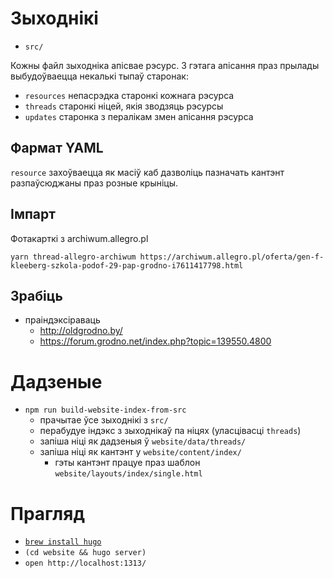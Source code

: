 # Зыходнікі

- `src/`

Кожны файл зыходніка апісвае рэсурс. З гэтага апісання праз прылады выбудоўваецца некалькі тыпаў старонак:

- `resources` непасрэдка старонкі кожнага рэсурса
- `threads` старонкі ніцей, якія зводзяць рэсурсы
- `updates` старонка з пералікам змен апісання рэсурса

## Фармат YAML

`resource` захоўваецца як масіў каб дазволіць пазначать кантэнт разпаўсюджаны праз розные крыніцы.

## Імпарт

Фотакарткі з archiwum.allegro.pl

`yarn thread-allegro-archiwum https://archiwum.allegro.pl/oferta/gen-f-kleeberg-szkola-podof-29-pap-grodno-i7611417798.html`

## Зрабіць

- праіндэксіраваць
  - http://oldgrodno.by/
  - https://forum.grodno.net/index.php?topic=139550.4800

# Дадзеные

- `npm run build-website-index-from-src`
  - прачытае ўсе зыходнікі з `src/`
  - перабудуе індэкс з зыходнікаў па ніцях (уласцівасці `threads`)
  - запіша ніці як дадзеныя ў `website/data/threads/`
  - запіша ніці як кантэнт у `website/content/index/`
    - гэты кантэнт працуе праз шаблон `website/layouts/index/single.html`

# Прагляд

- [`brew install hugo`](https://gohugo.io/getting-started/installing/)
- `(cd website && hugo server)`
- `open http://localhost:1313/`
